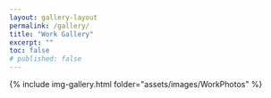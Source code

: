 ```yaml
---
layout: gallery-layout
permalink: /gallery/
title: "Work Gallery"
excerpt: ""
toc: false
# published: false
---
```


{% include img-gallery.html folder="assets/images/WorkPhotos" %}